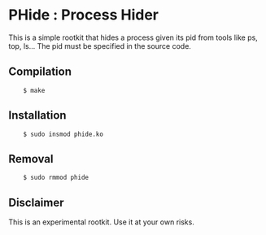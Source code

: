 # PHide : Process Hider #

This is a simple rootkit that hides a process given its pid from tools like ps,
top, ls... The pid must be specified in the source code.

## Compilation ##
```
	$ make
```

## Installation ##
```
	$ sudo insmod phide.ko
```

## Removal ##
```
	$ sudo rmmod phide
```

## Disclaimer ##

This is an experimental rootkit. Use it at your own risks.
